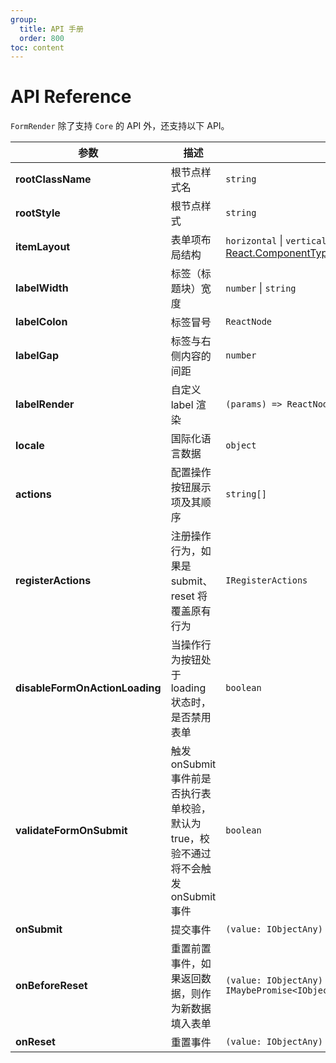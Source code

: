 ```yaml
---
group:
  title: API 手册
  order: 800
toc: content
---
```


# API Reference

`FormRender` 除了支持 `Core` 的 API 外，还支持以下 API。

| **参数**                       | **描述**                                                                              | **类型**                                                                                                    | **默认值**            |
| ------------------------------ | ------------------------------------------------------------------------------------- | ----------------------------------------------------------------------------------------------------------- | --------------------- |
| **rootClassName**              | 根节点样式名                                                                          | `string`                                                                                                    | -                     |
| **rootStyle**                  | 根节点样式                                                                            | `string`                                                                                                    | -                     |
| **itemLayout**                 | 表单项布局结构                                                                        | `horizontal` \| `vertical` \| [React.ComponentType\<IOpenItemLayoutParams\>](../core-react/101-item-layout) | `horizontal`          |
| **labelWidth**                 | 标签（标题块）宽度                                                                    | `number` \| `string`                                                                                        | `100`                 |
| **labelColon**                 | 标签冒号                                                                              | `ReactNode`                                                                                                 | -                     |
| **labelGap**                   | 标签与右侧内容的间距                                                                  | `number`                                                                                                    | `15`                  |
| **labelRender**                | 自定义 label 渲染                                                                     | `(params) => ReactNode`                                                                                     | -                     |
| **locale**                     | 国际化语言数据                                                                        | `object`                                                                                                    | -                     |
| **actions**                    | 配置操作按钮展示项及其顺序                                                            | `string[]`                                                                                                  | `["submit", "reset"]` |
| **registerActions**            | 注册操作行为，如果是 submit、reset 将覆盖原有行为                                     | `IRegisterActions`                                                                                          | -                     |
| **disableFormOnActionLoading** | 当操作行为按钮处于 loading 状态时，是否禁用表单                                       | `boolean`                                                                                                   | `true`                |
| **validateFormOnSubmit**       | 触发 onSubmit 事件前是否执行表单校验，默认为 true，校验不通过将不会触发 onSubmit 事件 | `boolean`                                                                                                   | `true`                |
| **onSubmit**                   | 提交事件                                                                              | `(value: IObjectAny) => IMaybePromise<void>`                                                                | -                     |
| **onBeforeReset**              | 重置前置事件，如果返回数据，则作为新数据填入表单                                      | `(value: IObjectAny) => IMaybePromise<IObjectAny \| void>`                                                  | -                     |
| **onReset**                    | 重置事件                                                                              | `(value: IObjectAny) => IMaybePromise<void>`                                                                | -                     |
